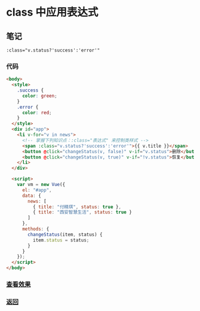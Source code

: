 # class 中应用表达式

## 笔记

`:class="v.status?'success':'error'"`

### 代码

```html
<body>
  <style>
    .success {
      color: green;
    }
    .error {
      color: red;
    }
  </style>
  <div id="app">
    <li v-for="v in news">
      <!-- 掌握下列知识点：:class="表达式" 来控制类样式 -->
      <span :class="v.status?'success':'error'">{{ v.title }}</span>
      <button @click="changeStatus(v, false)" v-if="v.status">删除</button>
      <button @click="changeStatus(v, true)" v-if="!v.status">恢复</button>
    </li>
  </div>

  <script>
    var vm = new Vue({
      el: "#app",
      data: {
        news: [
          { title: "付精琪", status: true },
          { title: "西安智慧生活", status: true }
        ]
      },
      methods: {
        changeStatus(item, status) {
          item.status = status;
        }
      }
    });
  </script>
</body>
```

### [查看效果](10.html "内容展示")

### [返回](../index.html)
